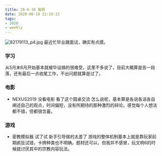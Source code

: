 ```yaml
---
title: 20-6-10 每周
date: 2020-06-10 22:10:13
tags:
- 2020
- weekly
---
```

![82179113_p4.jpg](https://i.loli.net/2020/06/10/OFjA6xIPJSbsU8B.jpg)
最近忙毕业跟面试，确实有点摸。
<!-- more-->
### 学习
从5月末6月开始基本就被毕设搞的很难受，这里不多说了，目前大概算是告一段落，还有最后一点收尾工作，不出问题就算是过了。

### 电影
- NEXUS2019  没看电影 看了这个圆桌交流 怎么说呢，基本算是各说各话各自阐述自己的观点，时间偏短，没有所期待的那种激烈的辩论。感觉每个人想法都不错，但都很含蓄。

### 游戏
- 密教模拟器 试了试 新手引导做的太差了 游戏的整体机制基本上就是靠玩家前期疯狂试错，卡牌种类也不明确。题材还可以，但我并不感冒，玩文明6的时候就讨厌其中的宗教内容玩法。

